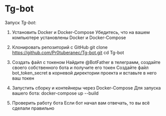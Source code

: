 # Tg-bot
Запуск *Tg-bot*:
1. Установить Docker и Docker-Compose
    Убедитесь, что на вашем компьютере установлены Docker и Docker-Compose

2. Клонировать репозиторий с GitHub
    git clone https://github.com/Pr0tuberanec/Tg-bot.git
    cd Tg-bot

3. Создать файл с токеном
    Найдите @BotFather в телеграмм, создайте своего собственного бота и получите его токен
    Создайте файл bot_token_secret в корневой директории проекта и вставьте в него ваш токен

4. Запустить сборку и контейнеры через Docker-Compose
    Для запуска вашего бота:
        docker-compose up --build

5. Проверить работу бота
    Если бот начал вам отвечать, то вы всё сделали правильно
